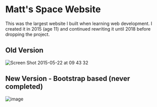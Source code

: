 # Matt's Space Website

This was the largest website I built when learning web development. I created it in 2015 (age 11) and continued rewriting it until 2018 before dropping the project.

## Old Version
![Screen Shot 2015-05-22 at 09 43 32](https://github.com/MattTheCuber/matts-space-website/assets/32849887/81048bfd-2d00-4ad7-a83a-a45528a5f12f)

## New Version - Bootstrap based (never completed)
![image](https://github.com/MattTheCuber/matts-space-website/assets/32849887/17b9d18e-8d8d-4ddc-9fa0-840e5b57ccff)
